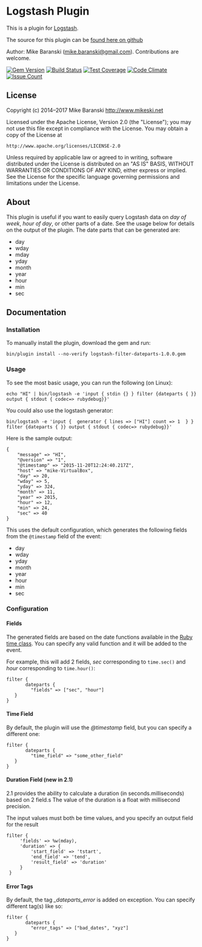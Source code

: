 # Logstash Plugin

This is a plugin for [Logstash](https://github.com/elastic/logstash).

The source for this plugin can be [found here on github](https://github.com/mikebski/logstash-datepart-plugin.git)

Author: Mike Baranski (mike.baranski@gmail.com).  Contributions are welcome.

[![Gem Version](https://badge.fury.io/rb/logstash-filter-dateparts.svg?reload=1)](https://badge.fury.io/rb/logstash-filter-dateparts)
[![Build Status](https://travis-ci.org/mikebski/logstash-filter-datepart.svg?branch=master)](https://travis-ci.org/mikebski/logstash-filter-datepart)
[![Test Coverage](https://codeclimate.com/github/mikebski/logstash-filter-datepart/badges/coverage.svg?reload=1)](https://codeclimate.com/github/mikebski/logstash-filter-datepart/coverage)
[![Code Climate](https://codeclimate.com/github/mikebski/logstash-filter-datepart/badges/gpa.svg?reload=1)](https://codeclimate.com/github/mikebski/logstash-filter-datepart)
[![Issue Count](https://codeclimate.com/github/mikebski/logstash-filter-datepart/badges/issue_count.svg?reload=1)](https://codeclimate.com/github/mikebski/logstash-filter-datepart)

## License ##

Copyright (c) 2014–2017 Mike Baranski <http://www.mikeski.net>

Licensed under the Apache License, Version 2.0 (the "License");
you may not use this file except in compliance with the License.
You may obtain a copy of the License at

    http://www.apache.org/licenses/LICENSE-2.0

Unless required by applicable law or agreed to in writing, software
distributed under the License is distributed on an "AS IS" BASIS,
WITHOUT WARRANTIES OR CONDITIONS OF ANY KIND, either express or implied.
See the License for the specific language governing permissions and
limitations under the License.

## About

This plugin is useful if you want to easily query Logstash data on *day of week*, *hour of day*, or other parts of a date.  See the usage below for details on the output of the plugin.  The date parts that can be generated are:

* day
* wday
* mday
* yday
* month
* year
* hour
* min
* sec

## Documentation

### Installation

To manually install the plugin, download the gem and run:

`bin/plugin install --no-verify logstash-filter-dateparts-1.0.0.gem`

### Usage

To see the most basic usage, you can run the following (on Linux):

`echo "HI" | bin/logstash -e 'input { stdin {} } filter {dateparts { }} output { stdout { codec=> rubydebug}}'`

You could also use the logstash generator:

`bin/logstash -e 'input {  generator { lines => ["HI"] count => 1  } } filter {dateparts { }} output { stdout { codec=> rubydebug}}'`

Here is the sample output:

	{
		"message" => "HI",
		"@version" => "1",
		"@timestamp" => "2015-11-20T12:24:40.217Z",
		"host" => "mike-VirtualBox",
		"day" => 20,
		"wday" => 5,
		"yday" => 324,
		"month" => 11,
		"year" => 2015,
		"hour" => 12,
		"min" => 24,
		"sec" => 40
	}


This uses the default configuration, which generates the following fields from the `@timestamp` field of the event:

* day
* wday
* yday
* month
* year
* hour
* min
* sec

### Configuration

#### Fields

The generated fields are based on the date functions available in the [Ruby time class](http://ruby-doc.org/core-2.2.0/Time.html).  You can specify any valid function and it will be added to the event.

For example, this will add 2 fields, *sec* corresponding to `time.sec()` and *hour* corresponding to `time.hour()`:

    filter {
    	   dateparts {
	   	     "fields" => ["sec", "hour"]
	   }
    }

#### Time Field

By default, the plugin will use the *@timestamp* field, but you can specify a different one:

    filter {
    	   dateparts {
	   	     "time_field" => "some_other_field"
	   }
    }

#### Duration Field (new in 2.1)

2.1 provides the ability to calculate a duration (in seconds.milliseconds) based on 2 field.s
The value of the duration is a float with millisecond precision.

The input values must both be time values, and you specify an output field for the result

    filter {
         'fields' => %w(mday),
         'duration' => {
             'start_field' => 'tstart',
             'end_field' => 'tend',
             'result_field' => 'duration'
         }
     }

#### Error Tags

By default, the tag *_dateparts_error* is added on exception.  You can specify different tag(s) like so:

    filter {
    	   dateparts {
	   	     "error_tags" => ["bad_dates", "xyz"]
	   }
    }
